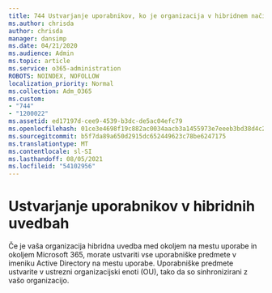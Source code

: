 ```yaml
---
title: 744 Ustvarjanje uporabnikov, ko je organizacija v hibridnem načinu
ms.author: chrisda
author: chrisda
manager: dansimp
ms.date: 04/21/2020
ms.audience: Admin
ms.topic: article
ms.service: o365-administration
ROBOTS: NOINDEX, NOFOLLOW
localization_priority: Normal
ms.collection: Adm_O365
ms.custom:
- "744"
- "1200022"
ms.assetid: ed17197d-cee9-4539-b3dc-de5ac04efc79
ms.openlocfilehash: 01ce3e4698f19c882ac0034aacb3a1455973e7eeeb3bd38d4c28a0070d739405
ms.sourcegitcommit: b5f7da89a650d2915dc652449623c78be6247175
ms.translationtype: MT
ms.contentlocale: sl-SI
ms.lasthandoff: 08/05/2021
ms.locfileid: "54102956"
---
```

# <a name="create-users-in-hybrid-deployments"></a>Ustvarjanje uporabnikov v hibridnih uvedbah

Če je vaša organizacija hibridna uvedba med okoljem na mestu uporabe in okoljem Microsoft 365, morate ustvariti vse uporabniške predmete v imeniku Active Directory na mestu uporabe. Uporabniške predmete ustvarite v ustrezni organizacijski enoti (OU), tako da so sinhronizirani z vašo organizacijo.
